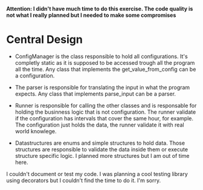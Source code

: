 <b> Attention: I didn't have much time to do this exercise. The code quality is not what I really planned but I needed to make some compromises </b>

# Central Design

- ConfigManager is the class responsible to hold all configurations. It's completly static as it is supposed to be accessed trough all the program all the time. Any class that implements the get_value_from_config can be a configuration. 

- The parser is responsible for translating the input in what the program expects. Any class that implements parse_input can be a parser.

- Runner is responsible for calling the other classes and is responsable for holding the businness logic that is not configuration. The runner validate if the configuration has intervals that cover the same hour, for example. The configuration just holds the data, the runner validate it with real world knowlege.

- Datastructures are enums and simple structures to hold data. Those structures are responsible to validate the data inside them or execute structure specific logic. I planned more structures but I am out of time here.


I couldn't document or test my code. I was planning a cool testing library using decorators but I couldn't find the time to do it. I'm sorry.